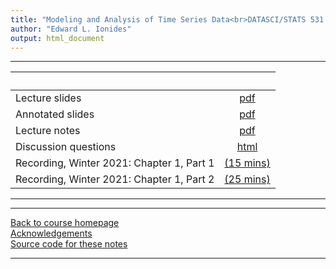 ```yaml
---
title: "Modeling and Analysis of Time Series Data<br>DATASCI/STATS 531.<br>Chapter 1: Introduction"
author: "Edward L. Ionides"
output: html_document
---
```


----------------------

| &nbsp;          | &nbsp;                          |
|:-----------------------|:------------------------:|
| Lecture slides  | [pdf](slides.pdf) |
| Annotated slides | [pdf](slides-annotated.pdf) |
| Lecture notes   | [pdf](notes.pdf) |
| Discussion questions | [html](discussion.html) 
| Recording, Winter 2021: Chapter 1, Part 1   | [(15 mins)](https://youtu.be/Zb8QPW-ldPM) |
| Recording, Winter 2021: Chapter 1, Part 2   | [(25 mins)](https://youtu.be/8LvOkEgtwpU) | 
----------------------

<!--
| Annotated slides | [pdf](slides-annotated.pdf) |
-->


----------------------

[Back to course homepage](../index.html)  
[Acknowledgements](../acknowledge.html)  
[Source code for these notes](http://github.com/ionides/531w25/tree/master/01/)


----------------------
